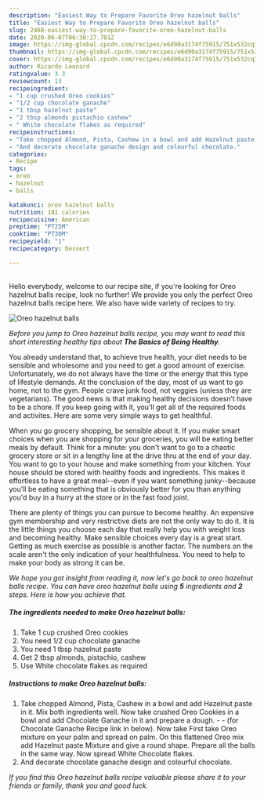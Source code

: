 ```yaml
---
description: "Easiest Way to Prepare Favorite Oreo hazelnut balls"
title: "Easiest Way to Prepare Favorite Oreo hazelnut balls"
slug: 2468-easiest-way-to-prepare-favorite-oreo-hazelnut-balls
date: 2020-06-07T06:38:27.701Z
image: https://img-global.cpcdn.com/recipes/e6d90a3174f75915/751x532cq70/oreo-hazelnut-balls-recipe-main-photo.jpg
thumbnail: https://img-global.cpcdn.com/recipes/e6d90a3174f75915/751x532cq70/oreo-hazelnut-balls-recipe-main-photo.jpg
cover: https://img-global.cpcdn.com/recipes/e6d90a3174f75915/751x532cq70/oreo-hazelnut-balls-recipe-main-photo.jpg
author: Ricardo Leonard
ratingvalue: 3.3
reviewcount: 13
recipeingredient:
- "1 cup crushed Oreo cookies"
- "1/2 cup chocolate ganache"
- "1 tbsp hazelnut paste"
- "2 tbsp almonds pistachio cashew"
- " White chocolate flakes as required"
recipeinstructions:
- "Take chopped Almond, Pista, Cashew in a bowl and add Hazelnut paste in it. Mix both ingredients well. Now take crushed Oreo Cookies in a bowl and add Chocolate Ganache in it and prepare a dough.  (for Chocolate Ganache Recipe link in below). Now take First take Oreo mixture on your palm and spread on palm. On this flattened Oreo mix add Hazelnut paste Mixture and give a round shape. Prepare all the balls in the same way. Now spread White Chocolate flakes."
- "And decorate chocolate ganache design and colourful chocolate."
categories:
- Recipe
tags:
- oreo
- hazelnut
- balls

katakunci: oreo hazelnut balls 
nutrition: 181 calories
recipecuisine: American
preptime: "PT25M"
cooktime: "PT30M"
recipeyield: "1"
recipecategory: Dessert

---
```

<br>
Hello everybody, welcome to our recipe site, if you're looking for Oreo hazelnut balls recipe, look no further! We provide you only the perfect Oreo hazelnut balls recipe here. We also have wide variety of recipes to try.
<br>


![Oreo hazelnut balls](https://img-global.cpcdn.com/recipes/e6d90a3174f75915/751x532cq70/oreo-hazelnut-balls-recipe-main-photo.jpg)

<i>Before you jump to Oreo hazelnut balls recipe, you may want to read this short interesting healthy tips about <strong>The Basics of Being Healthy</strong>.</i>

You already understand that, to achieve true health, your diet needs to be sensible and wholesome and you need to get a good amount of exercise. Unfortunately, we do not always have the time or the energy that this type of lifestyle demands. At the conclusion of the day, most of us want to go home, not to the gym. People crave junk food, not veggies (unless they are vegetarians). The good news is that making healthy decisions doesn’t have to be a chore. If you keep going with it, you'll get all of the required foods and activites. Here are some very simple ways to get healthful.

When you go grocery shopping, be sensible about it. If you make smart choices when you are shopping for your groceries, you will be eating better meals by default. Think for a minute: you don't want to go to a chaotic grocery store or sit in a lengthy line at the drive thru at the end of your day. You want to go to your house and make something from your kitchen. Your house should be stored with healthy foods and ingredients. This makes it effortless to have a great meal--even if you want something junky--because you'll be eating something that is obviously better for you than anything you'd buy in a hurry at the store or in the fast food joint.

There are plenty of things you can pursue to become healthy. An expensive gym membership and very restrictive diets are not the only way to do it. It is the little things you choose each day that really help you with weight loss and becoming healthy. Make sensible choices every day is a great start. Getting as much exercise as possible is another factor. The numbers on the scale aren't the only indication of your healthfulness. You need to help to make your body as strong it can be. 


<i>We hope you got insight from reading it, now let's go back to oreo hazelnut balls recipe. You can have oreo hazelnut balls using <strong>5</strong> ingredients and <strong>2</strong> steps. Here is how you achieve that.
</i>

##### The ingredients needed to make Oreo hazelnut balls:

1. Take 1 cup crushed Oreo cookies
1. You need 1/2 cup chocolate ganache
1. You need 1 tbsp hazelnut paste
1. Get 2 tbsp almonds, pistachio, cashew
1. Use  White chocolate flakes as required


##### Instructions to make Oreo hazelnut balls:

1. Take chopped Almond, Pista, Cashew in a bowl and add Hazelnut paste in it. Mix both ingredients well. Now take crushed Oreo Cookies in a bowl and add Chocolate Ganache in it and prepare a dough. -  - (for Chocolate Ganache Recipe link in below). Now take First take Oreo mixture on your palm and spread on palm. On this flattened Oreo mix add Hazelnut paste Mixture and give a round shape. Prepare all the balls in the same way. Now spread White Chocolate flakes.
1. And decorate chocolate ganache design and colourful chocolate.


<i>If you find this Oreo hazelnut balls recipe valuable please share it to your friends or family, thank you and good luck.</i>
